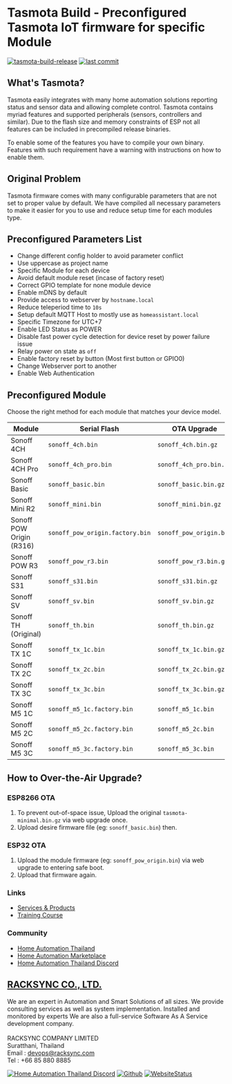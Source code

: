 # Tasmota Build - Preconfigured Tasmota IoT firmware for specific Module

[![tasmota-build-release](https://img.shields.io/github/v/release/racksync/tasmota-build)](https://github.com/racksync/tasmota-build) [![last commit](https://img.shields.io/github/last-commit/racksync/tasmota-build)](https://github.com/racksync/tasmota-build)

## What's Tasmota?

Tasmota easily integrates with many home automation solutions reporting status and sensor data and allowing complete control. Tasmota contains myriad features and supported peripherals (sensors, controllers and similar). Due to the flash size and memory constraints of ESP not all features can be included in precompiled release binaries.

To enable some of the features you have to compile your own binary. Features with such requirement have a warning with instructions on how to enable them.

## Original Problem

Tasmota firmware comes with many configurable parameters that are not set to proper value by default. We have compiled all necessary parameters to make it easier for you to use and reduce setup time for each modules type.


## Preconfigured Parameters List

- Change different config holder to avoid parameter conflict 
- Use uppercase as project name 
- Specific Module for each device
- Avoid default module reset (incase of factory reset)  
- Correct GPIO template for none module device 
- Enable mDNS by default 
- Provide access to webserver by  ```hostname.local``` 
- Reduce teleperiod time to ```10s``` 
- Setup default MQTT Host to mostly use as ```homeassistant.local``` 
- Specific Timezone for UTC+7 
- Enable LED Status as POWER 
- Disable fast power cycle detection for device reset by power failure issue
- Relay power on state as ```off``` 
- Enable factory reset by button (Most first button or GPIO0) 
- Change Webserver port to another 
- Enable Web Authentication 



## Preconfigured Module

Choose the right method for each module that matches your device model.


| Module                    | Serial Flash                          | OTA Upgrade                            |
| ------------------------- | ------------------------------------- | ----------------------------------------   |
|  Sonoff 4CH               | ```sonoff_4ch.bin```                  | ```sonoff_4ch.bin.gz```                     |       
|  Sonoff 4CH Pro           | ```sonoff_4ch_pro.bin```              | ```sonoff_4ch_pro.bin.gz```                |  
|  Sonoff Basic             | ```sonoff_basic.bin```                | ```sonoff_basic.bin.gz```                  |  
|  Sonoff Mini R2           |   ```sonoff_mini.bin```               |     ```sonoff_mini.bin.gz```             |
|  Sonoff POW Origin (R316) | ```sonoff_pow_origin.factory.bin```   |    ```sonoff_pow_origin.bin```             |
|  Sonoff POW R3            | ```sonoff_pow_r3.bin```               |  ```sonoff_pow_r3.bin.gz```             |
|  Sonoff S31               |```sonoff_s31.bin```                   |  ```sonoff_s31.bin.gz```               |
|  Sonoff SV                | ```sonoff_sv.bin```                   |    ```sonoff_sv.bin.gz```                |
|  Sonoff TH (Original)     | ```sonoff_th.bin```                   |        ```sonoff_th.bin.gz```          |
|  Sonoff TX 1C             |  ```sonoff_tx_1c.bin```               |  ```sonoff_tx_1c.bin.gz```             |
|  Sonoff TX 2C             | ```sonoff_tx_2c.bin```                |    ```sonoff_tx_2c.bin.gz```                |
|  Sonoff TX 3C             |  ```sonoff_tx_3c.bin```               |     ```sonoff_tx_3c.bin.gz```               |
|  Sonoff M5 1C             |    ```sonoff_m5_1c.factory.bin```     | ```sonoff_m5_1c.bin```                     |
|  Sonoff M5 2C             | ```sonoff_m5_2c.factory.bin```        | ```sonoff_m5_2c.bin```                     |
|  Sonoff M5 3C             |  ```sonoff_m5_3c.factory.bin```       |      ```sonoff_m5_3c.bin```                |

## How to Over-the-Air Upgrade?

### ESP8266 OTA 

1. To prevent out-of-space issue, Upload the original ```tasmota-minimal.bin.gz``` via web upgrade once.
2. Upload desire firmware file (eg: ```sonoff_basic.bin```) then.

### ESP32 OTA

1. Upload the module firmware (eg: ```sonoff_pow_origin.bin```) via web upgrade to entering safe boot.
2. Upload that firmware again. 


<!-- ![racksync-screenshot](https://github.com/racksync/hass-addons-cloudflared-tunnel/blob/main/zerotrust/screenshot.png?raw=true) -->

### Links

- [Services & Products](http://racksync.com)
- [Training Course](https://facebook.com/racksync)

### Community

- [Home Automation Thailand](https://www.facebook.com/groups/hathailand)
- [Home Automation Marketplace](https://www.facebook.com/groups/hatmarketplace)
- [Home Automation Thailand Discord](https://discord.gg/Wc5CwnWkp4) 

## [RACKSYNC CO., LTD.](https://racksync.com)

We are an expert in Automation and Smart Solutions of all sizes. We provide consulting services as well as system implementation. Installed and monitored by experts We are also a full-service Software As A Service development company.
\
\
RACKSYNC COMPANY LIMITED \
Suratthani, Thailand  \
Email : devops@racksync.com \
Tel : +66 85 880 8885 

[![Home Automation Thailand Discord](https://img.shields.io/discord/986181205504438345?style=for-the-badge)](https://discord.gg/Wc5CwnWkp4) [![Github](https://img.shields.io/github/followers/racksync?style=for-the-badge)](https://github.com/racksync) 
[![WebsiteStatus](https://img.shields.io/website?down_color=grey&down_message=Offline&style=for-the-badge&up_color=green&up_message=Online&url=https%3A%2F%2Fracksync.com)](https://racksync.com)



